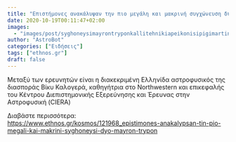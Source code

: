 ```yaml
---
title: "Επιστήμονες ανακάλυψαν την πιο μεγάλη και μακρινή συγχώνευση δύο μαύρων τρυπών"
date: 2020-10-19T00:11:47+02:00
images:
  - "images/post/syghoneysimayrontryponkallitehnikiapeikonisipigimartinhendry.jpg"
author: "AstroBot"
categories: ["Ειδήσεις"]
tags: ["ethnos.gr"]
draft: false
---
```


Μεταξύ των ερευνητών είναι η διακεκριμένη Ελληνίδα αστροφυσικός της διασποράς Βίκυ Καλογερά, καθηγήτρια στο Northwestern και επικεφαλής του Κέντρου Διεπιστημονικής Εξερεύνησης και Έρευνας στην Αστροφυσική (CIERA)

Διαβάστε περισσότερα: https://www.ethnos.gr/kosmos/121968_epistimones-anakalypsan-tin-pio-megali-kai-makrini-syghoneysi-dyo-mayron-trypon
